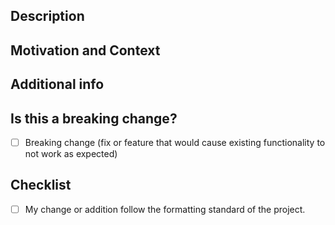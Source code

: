 <!--- Provide a general summary of your changes in the Title above -->

## Description
<!--- Describe your changes in detail -->

## Motivation and Context
<!--- Why is this change required? What problem does it solve or what does it accomplish? -->
<!--- If it fixes an open issue, please link to the issue here using the syntax: 'Closes #123' -->

## Additional info
<!--- Ignore if not relevant -->
<!--- For example screenshots -->

## Is this a breaking change?
<!--- Does the change require the user to change something on their side? -->
- [ ] Breaking change (fix or feature that would cause existing functionality to not work as expected)

## Checklist
<!--- Go over all the following points, and put an `x` in all the boxes that apply. -->
<!--- If you're unsure about any of these, don't hesitate to ask. We're here to help! -->

- [ ] My change or addition follow the formatting standard of the project.

<!-- markdownlint-disable-file MD041 -->